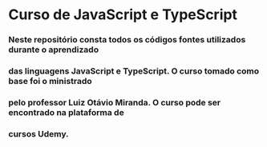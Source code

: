 # Curso de JavaScript e TypeScript

### Neste repositório consta todos os códigos fontes utilizados durante o aprendizado 
### das linguagens JavaScript e TypeScript. O curso tomado como base foi o ministrado
### pelo professor Luiz Otávio Miranda. O curso pode ser encontrado na plataforma de 
### cursos Udemy.